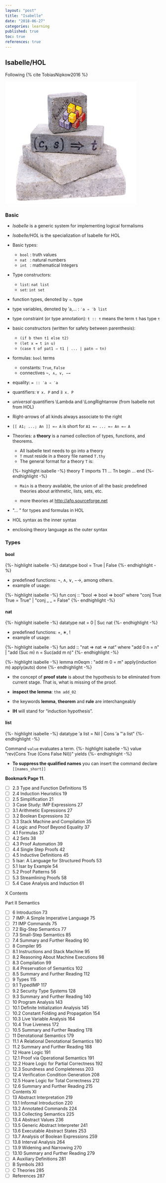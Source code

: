 ```yaml
---
layout: "post"
title: "Isabelle"
date: "2018-06-27"
categories: learning
published: true
toc: true
references: true
---
```



## Isabelle/HOL

Following {% cite TobiasNipkow2016 %}

![](/assets/png-images/2018-06-27-theorem-proving-d1fc95b9.png)


### Basic

- *Isabelle* is a generic system for implementing logical formalisms
- *Isabelle/HOL* is the specialization of Isabelle for HOL

- Basic types:
  - `bool` : truth values
  - `nat ` : natural numbers
  - `int ` : mathematical Integers

- Type constructors:
  - `list`: `nat list`
  - `set`:  `int set`

- function types, denoted by `⇒`. type
- type variables, denoted by ′a,... : `′a ⇒ ′b list`
- type constraint (or type annotation): `t :: τ` means the term `t` has type `τ`

- basic constructors (written for safety between parenthesis):

  - `(if b then t1 else t2)`
  - `(let x = t in u)`
  - `(case t of pat1 ⇒ t1 | ... | patn ⇒ tn)`

- formulas: `bool` terms
  - constants: `True`, `False`
  - connectives `¬, ∧, ∨, −→`

- equality: `= :: ′a ⇒ ′a`
- quantifiers: `∀ x. P` and `∃ x. P`
- *universal* quantifiers \Lambda and \LongRightarrow (from Isabelle not from HOL)
- Right-arrows of all kinds always associate to the right
- `[[ A1; ...; An ]] =⇒ A` is short for `A1 =⇒ ... =⇒ An =⇒ A`

- Theories: a **theory** is a named collection of types, functions, and theorems.

  - All Isabelle text needs to go into a theory
  - `T` must reside in a theory file named `T.thy`
  - The general format for a theory `T` is:

  {%- highlight isabelle -%}
  theory T
  imports T1 ... Tn
  begin
    ...
  end
  {%- endhighlight -%}

  - `Main` is a theory available, the union of all the basic predefined theories about arithmetic, lists, sets, etc.

  - more theories at http://afp.sourceforge.net

- "... " for types and formulas in HOL
- HOL syntax as the inner syntax
- enclosing theory language as the outer syntax

### Types

#### bool

{%- highlight isabelle -%}
datatype bool = True | False
{%- endhighlight -%}

- predefined functions: ¬, ∧, ∨, −→, among others.
- example of usage:

{%- highlight isabelle -%}
fun conj :: "bool ⇒ bool ⇒ bool" where
    "conj True True = True"
  | "conj _   _     = False"
{%- endhighlight -%}

#### nat

{%- highlight isabelle -%}
datatype nat = 0 | Suc nat
{%- endhighlight -%}

- predefined functions: +, ∗, !
- example of usage:

{%- highlight isabelle -%}
fun add :: "nat ⇒ nat ⇒ nat" where
    "add 0 n = n"
  | "add (Suc m) n = Suc(add m n)"
{%- endhighlight -%}

{%- highlight isabelle -%}
lemma m0eqm : "add m 0 = m"
  apply(induction m)
  apply(auto)
done
{%- endhighlight -%}

- the concept of **proof state** is about the hypothesis
to be eliminated from current stage. That is, what is
missing of the proof.

- **inspect the lemma**: `thm add_02`
- the keywords **lemma**, **theorem** and **rule** are interchangeably
- **IH** will stand for “induction hypothesis”.

#### list

{%- highlight isabelle -%}
datatype ′a list = Nil | Cons ′a "′a list"
{%- endhighlight -%}

Command `value` evaluates a term.
{%- highlight isabelle -%}
value "rev(Cons True (Cons False Nil))" yields
{%- endhighlight -%}

- **To suppress the qualified names** you can insert the command declare `[[names_short]]`

**Bookmark Page 11**.

- [ ] 2.3 Type and Function Definitions                 15
- [ ] 2.4 Induction Heuristics                          19
- [ ] 2.5 Simplification                                21
- [ ] 3 Case Study: IMP Expressions                     27
- [ ] 3.1 Arithmetic Expressions                        27
- [ ] 3.2 Boolean Expressions                           32
- [ ] 3.3 Stack Machine and Compilation                 35
- [ ] 4 Logic and Proof Beyond Equality                 37
- [ ] 4.1 Formulas                                      37
- [ ] 4.2 Sets                                          38
- [ ] 4.3 Proof Automation                              39
- [ ] 4.4 Single Step Proofs                            42
- [ ] 4.5 Inductive Definitions                         45
- [ ] 5 Isar: A Language for Structured Proofs          53
- [ ] 5.1 Isar by Example                               54
- [ ] 5.2 Proof Patterns                                56
- [ ] 5.3 Streamlining Proofs                           58
- [ ] 5.4 Case Analysis and Induction                   61

X Contents

Part II Semantics

- [ ] 6 Introduction                                    73
- [ ] 7 IMP: A Simple Imperative Language               75
- [ ] 7.1 IMP Commands                                  75
- [ ] 7.2 Big-Step Semantics                            77
- [ ] 7.3 Small-Step Semantics                          85
- [ ] 7.4 Summary and Further Reading                   90
- [ ] 8 Compiler                                        95
- [ ] 8.1 Instructions and Stack Machine                95
- [ ] 8.2 Reasoning About Machine Executions            98
- [ ] 8.3 Compilation                                   99
- [ ] 8.4 Preservation of Semantics                     102
- [ ] 8.5 Summary and Further Reading                   112
- [ ] 9 Types                                           115
- [ ] 9.1 TypedIMP                                      117
- [ ] 9.2 Security Type Systems                         128
- [ ] 9.3 Summary and Further Reading                   140
- [ ] 10 Program Analysis                               143
- [ ] 10.1 Definite Initialization Analysis             145
- [ ] 10.2 Constant Folding and Propagation             154
- [ ] 10.3 Live Variable Analysis                       164
- [ ] 10.4 True Liveness                                172
- [ ] 10.5 Summary and Further Reading                  178
- [ ] 11 Denotational Semantics                         179
- [ ] 11.1 A Relational Denotational Semantics          180
- [ ] 11.2 Summary and Further Reading                  188
- [ ] 12 Hoare Logic                                    191
- [ ] 12.1 Proof via Operational Semantics              191
- [ ] 12.2 Hoare Logic for Partial Correctness          192
- [ ] 12.3 Soundness and Completeness                   203
- [ ] 12.4 Verification Condition Generation            208
- [ ] 12.5 Hoare Logic for Total Correctness            212
- [ ] 12.6 Summary and Further Reading                  215
- [ ] Contents XI
- [ ] 13 Abstract Interpretation                        219
- [ ] 13.1 Informal Introduction                        220
- [ ] 13.2 Annotated Commands                           224
- [ ] 13.3 Collecting Semantics                         225
- [ ] 13.4 Abstract Values                              236
- [ ] 13.5 Generic Abstract Interpreter                 241
- [ ] 13.6 Executable Abstract States                   253
- [ ] 13.7 Analysis of Boolean Expressions              259
- [ ] 13.8 Interval Analysis                            264
- [ ] 13.9 Widening and Narrowing                       270
- [ ] 13.10 Summary and Further Reading                 279
- [ ] A Auxiliary Definitions                           281
- [ ] B Symbols                                         283
- [ ] C Theories                                        285
- [ ] References                                        287
